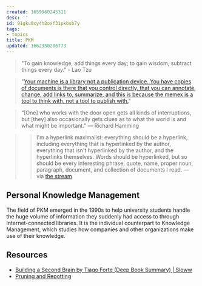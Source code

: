 ```yaml
---
created: 1659960245311
desc: ''
id: 91gku0xy4h2oxf31pkbsb7y
tags:
- topics
title: PKM
updated: 1662350206773
---
```

   
> "To gain knowledge, add things every day; to gain wisdom, subtract things every day." - Lao Tzu   
   
> "[Your machine is a library not a publication device. You have copies of documents is there that you control directly, that you can annotate, change, add links to, summarize, and this is because the memex is a tool to think with, not a tool to publish with.](https://hapgood.us/2015/10/17/the-garden-and-the-stream-a-technopastoral/)"   
   
> “[One] who works with the door open gets all kinds of interruptions, but [they] also occasionally gets clues as to what the world is and what might be important.” — Richard Hamming   
   
> > I'm a hyperlink maximalist: everything should be a hyperlink, including everything that is hyperlinked by the author, everything that isn't hyperlinked by the author, and the hyperlinks themselves. Words should be hyperlinked, but so should be every interesting phrase, quote, name, proper noun, paragraph, document, and collection of documents I read. — via [the stream](https://stream.thesephist.com/updates/1653178568)   
   
## Personal Knowledge Management   
   
The field of PKM emerged in the 1990s to help university students handle the huge volume of information they suddenly had access to through Internet-connected libraries. It is the individual counterpart to Knowledge Management, which studies how companies and other organizations make use of their knowledge.   
   
## Resources   
   
   
- [Building a Second Brain by Tiago Forte (Deep Book Summary) | Sloww](https://www.sloww.co/building-a-second-brain-book/)   
- [Pruning and Repotting](https://handbook.dendron.so/notes/Rdo1OcupIPYGNmS0NvMRR/)